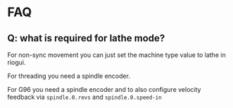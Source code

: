 # FAQ

## Q: what is required for lathe mode?

For non-sync movement you can just set the machine type value to lathe in riogui.

For threading you need a spindle encoder.

For G96 you need a spindle encoder and to also configure velocity feedback via `spindle.0.revs` and `spindle.0.speed-in`
